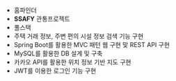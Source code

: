 - 홈파인더
- **SSAFY** 관통프로젝트
- 풀스택 
- 주택 거래 정보, 주변 편의 시설 정보 검색 기능 구현
- Spring Boot를 활용한 MVC 패턴 웹 구현 맟 REST API 구현
- MySQL를 활용한 DB 설계 및 구축
- 카카오 API를 활용한 위치 정보 기반 지도 구현
- JWT를 이용한 로그인 기능 구현